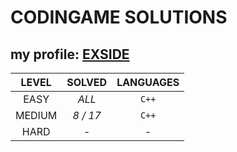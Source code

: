   # CODINGAME SOLUTIONS
## my profile: [EXSIDE](https://www.codingame.com/profile/c57d70dc96b5e641ef5dc97414648be67150722)

|**LEVEL**      |**SOLVED**     |**LANGUAGES**  |
|:-------------:|:-------------:|:-------------:|
| EASY          |*ALL*          | `C++`         |
| MEDIUM        |*8 / 17*       | `C++`         |  
| HARD          |-              | -             | 
